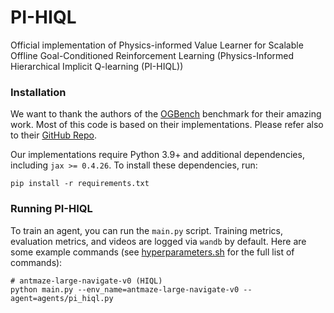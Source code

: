 # PI-HIQL
Official implementation of Physics-informed Value Learner for Scalable Offline Goal-Conditioned Reinforcement Learning (Physics-Informed Hierarchical Implicit Q-learning (PI-HIQL))

### Installation

We want to thank the authors of the [OGBench](https://seohong.me/projects/ogbench/) benchmark for their amazing work.
Most of this code is based on their implementations. Please refer also to their [GitHub Repo](https://github.com/seohongpark/ogbench).

Our implementations require Python 3.9+ and additional dependencies, including `jax >= 0.4.26`.
To install these dependencies, run:

```shell
pip install -r requirements.txt
```

### Running PI-HIQL

To train an agent, you can run the `main.py` script.
Training metrics, evaluation metrics, and videos are logged via `wandb` by default.
Here are some example commands (see [hyperparameters.sh](hyperparameters.sh) for the full list of commands):

```shell
# antmaze-large-navigate-v0 (HIQL)
python main.py --env_name=antmaze-large-navigate-v0 --agent=agents/pi_hiql.py 
```